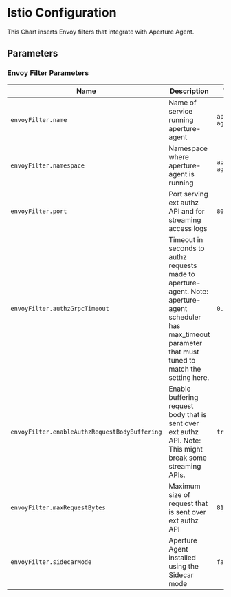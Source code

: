 # Istio Configuration

This Chart inserts Envoy filters that integrate with Aperture Agent.

## Parameters

### Envoy Filter Parameters

| Name                                          | Description                                                                                                                                                      | Value            |
| --------------------------------------------- | ---------------------------------------------------------------------------------------------------------------------------------------------------------------- | ---------------- |
| `envoyFilter.name`                            | Name of service running aperture-agent                                                                                                                           | `aperture-agent` |
| `envoyFilter.namespace`                       | Namespace where aperture-agent is running                                                                                                                        | `aperture-agent` |
| `envoyFilter.port`                            | Port serving ext authz API and for streaming access logs                                                                                                         | `8080`           |
| `envoyFilter.authzGrpcTimeout`                | Timeout in seconds to authz requests made to aperture-agent. Note: aperture-agent scheduler has max_timeout parameter that must tuned to match the setting here. | `0.5s`           |
| `envoyFilter.enableAuthzRequestBodyBuffering` | Enable buffering request body that is sent over ext authz API. Note: This might break some streaming APIs.                                                       | `true`           |
| `envoyFilter.maxRequestBytes`                 | Maximum size of request that is sent over ext authz API                                                                                                          | `8192`           |
| `envoyFilter.sidecarMode`                     | Aperture Agent installed using the Sidecar mode                                                                                                                  | `false`          |
